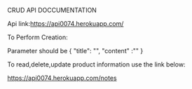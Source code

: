 CRUD API DOCCUMENTATION

Api link:https://api0074.herokuapp.com/

To Perform Creation:

Parameter should be { "title": "", "content" :"" }

To read,delete,update product information use the link below:

https://api0074.herokuapp.com/notes
